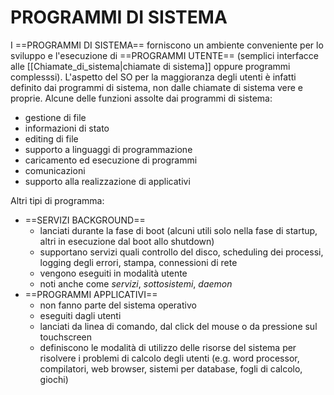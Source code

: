 # PROGRAMMI DI SISTEMA
I ==PROGRAMMI DI SISTEMA== forniscono un ambiente conveniente per lo sviluppo e l'esecuzione di ==PROGRAMMI UTENTE== (semplici interfacce alle [[Chiamate_di_sistema|chiamate di sistema]] oppure programmi complesssi). L'aspetto del SO per la maggioranza degli utenti è infatti definito dai programmi di sistema, non dalle chiamate di sistema vere e proprie.
Alcune delle funzioni assolte dai programmi di sistema:
- gestione di file
- informazioni di stato
- editing di file
- supporto a linguaggi di programmazione
- caricamento ed esecuzione di programmi
- comunicazioni
- supporto alla realizzazione di applicativi

Altri tipi di programma:
- ==SERVIZI BACKGROUND==
	- lanciati durante la fase di boot (alcuni utili solo nella fase di startup, altri in esecuzione dal boot allo shutdown)
	- supportano servizi quali controllo del disco, scheduling dei processi, logging degli errori, stampa, connessioni di rete
	- vengono eseguiti in modalità utente
	- noti anche come _servizi_, _sottosistemi_, _daemon_
- ==PROGRAMMI APPLICATIVI==
	- non fanno parte del sistema operativo
	- eseguiti dagli utenti
	- lanciati da linea di comando, dal click del mouse o da pressione sul touchscreen
	- definiscono le modalità di utilizzo delle risorse del sistema per risolvere i problemi di calcolo degli utenti (e.g. word processor, compilatori, web browser, sistemi per database, fogli di calcolo, giochi)